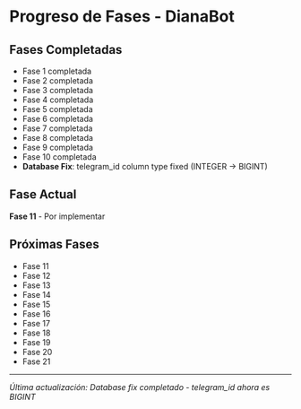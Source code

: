 # Progreso de Fases - DianaBot

## Fases Completadas

- Fase 1 completada
- Fase 2 completada  
- Fase 3 completada
- Fase 4 completada
- Fase 5 completada
- Fase 6 completada
- Fase 7 completada
- Fase 8 completada
- Fase 9 completada
- Fase 10 completada
- **Database Fix**: telegram_id column type fixed (INTEGER → BIGINT)

## Fase Actual

**Fase 11** - Por implementar

## Próximas Fases

- Fase 11
- Fase 12
- Fase 13
- Fase 14
- Fase 15
- Fase 16
- Fase 17
- Fase 18
- Fase 19
- Fase 20
- Fase 21

---
*Última actualización: Database fix completado - telegram_id ahora es BIGINT*